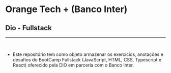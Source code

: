 # Orange Tech + (Banco Inter)

## Dio - Fullstack
---
<br>

 - Este repositório tem como objeto armazenar os exercícios, anotações e desafios do BootCamp Fullstack (JavaScript, HTML, CSS, Typescript e React) oferecido pela DIO em parceria com o Banco Inter.
